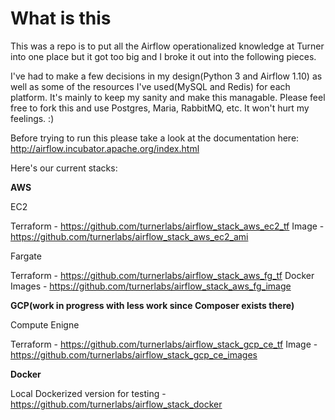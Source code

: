 # What is this

This was a repo is to put all the Airflow operationalized knowledge at Turner into one place but it got too big and I broke it out into the following pieces.

I've had to make a few decisions in my design(Python 3 and Airflow 1.10) as well as some of the resources I've used(MySQL and Redis) for each platform.  It's mainly to keep my sanity and make this managable.  Please feel free to fork this and use Postgres, Maria, RabbitMQ, etc.  It won't hurt my feelings.  :)

Before trying to run this please take a look at the documentation here:  http://airflow.incubator.apache.org/index.html

Here's our current stacks:

**AWS**

EC2

Terraform - https://github.com/turnerlabs/airflow_stack_aws_ec2_tf
Image - https://github.com/turnerlabs/airflow_stack_aws_ec2_ami

Fargate

Terraform - https://github.com/turnerlabs/airflow_stack_aws_fg_tf
Docker Images - https://github.com/turnerlabs/airflow_stack_aws_fg_image


**GCP(work in progress with less work since Composer exists there)**

Compute Enigne

Terraform - https://github.com/turnerlabs/airflow_stack_gcp_ce_tf
Image - https://github.com/turnerlabs/airflow_stack_gcp_ce_images

**Docker**

Local Dockerized version for testing - https://github.com/turnerlabs/airflow_stack_docker
